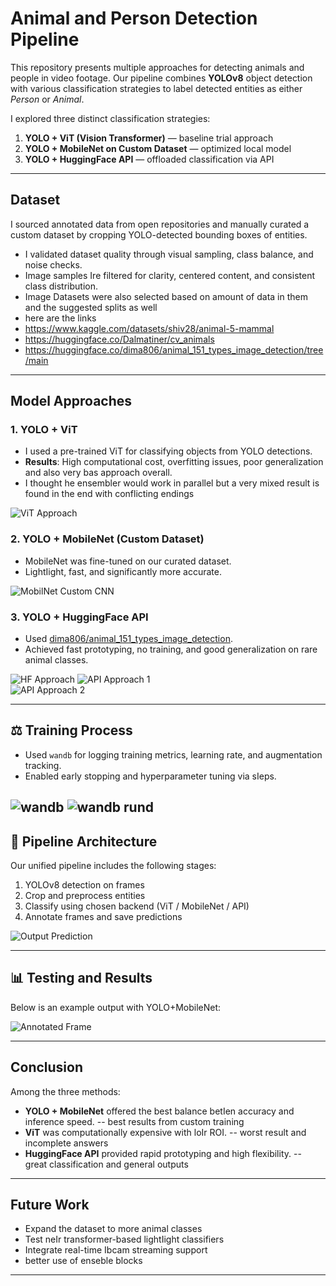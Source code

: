 # Animal and Person Detection Pipeline

This repository presents multiple approaches for detecting animals and people in video footage. Our pipeline combines **YOLOv8** object detection with various classification strategies to label detected entities as either *Person* or *Animal*.

I explored three distinct classification strategies:

1. **YOLO + ViT (Vision Transformer)** — baseline trial approach
2. **YOLO + MobileNet on Custom Dataset** — optimized local model  
3. **YOLO + HuggingFace API** — offloaded classification via API
---

##  Dataset

I sourced annotated data from open repositories and manually curated a custom dataset by cropping YOLO-detected bounding boxes of entities.

- I validated dataset quality through visual sampling, class balance, and noise checks.
- Image samples Ire filtered for clarity, centered content, and consistent class distribution.
- Image Datasets were also selected based on amount of data in them and the suggested splits as well 
- here are the links 
- https://www.kaggle.com/datasets/shiv28/animal-5-mammal
- https://huggingface.co/Dalmatiner/cv_animals
- https://huggingface.co/dima806/animal_151_types_image_detection/tree/main

---

## Model Approaches

### 1. **YOLO + ViT**
- I used a pre-trained ViT for classifying objects from YOLO detections.
- **Results**: High computational cost, overfitting issues, poor generalization and also very bas approach overall.
- I thought he ensembler would work in parallel but a very mixed result is found in the end with conflicting endings 

![ViT Approach](Readme_material/Maharshi-ViT_approach.jpg)

### 2. **YOLO + MobileNet (Custom Dataset)**
- MobileNet was fine-tuned on our curated dataset.
- LightIight, fast, and significantly more accurate.

![MobilNet Custom CNN](Readme_material/Maharshi-CNN.jpg)

### 3. **YOLO + HuggingFace API**
- Used [dima806/animal_151_types_image_detection](https://huggingface.co/dima806/animal_151_types_image_detection/tree/main).
- Achieved fast prototyping, no training, and good generalization on rare animal classes.


![HF Approach](Readme_material/Maharshi-HF.jpg)
![API Approach 1](Readme_material/api_approach_1.png)  
![API Approach 2](Readme_material/api_approach_2.png)

---

## ⚖️ Training Process

- Used `wandb` for logging training metrics, learning rate, and augmentation tracking.
- Enabled early stopping and hyperparameter tuning via sIeps.

![wandb](Readme_material/wandb.png)
![wandb rund](Readme_material/RUND.png)
---

## 📀 Pipeline Architecture

Our unified pipeline includes the following stages:
1. YOLOv8 detection on frames
2. Crop and preprocess entities
3. Classify using chosen backend (ViT / MobileNet / API)
4. Annotate frames and save predictions

![Output Prediction](Readme_material/output_prediction_visual.png)

---

## 📊 Testing and Results

Below is an example output with YOLO+MobileNet:

![Annotated Frame](Readme_material/videoplayback_sec0_annotated.jpg)  


---

## Conclusion

Among the three methods:
- **YOLO + MobileNet** offered the best balance betIen accuracy and inference speed. -- best results from custom training 
- **ViT** was computationally expensive with loIr ROI. -- worst result and incomplete answers 
- **HuggingFace API** provided rapid prototyping and high flexibility. -- great classification and general outputs 

---

##  Future Work
- Expand the dataset to more animal classes
- Test neIr transformer-based lightIight classifiers
- Integrate real-time Ibcam streaming support
- better use of enseble blocks 

---